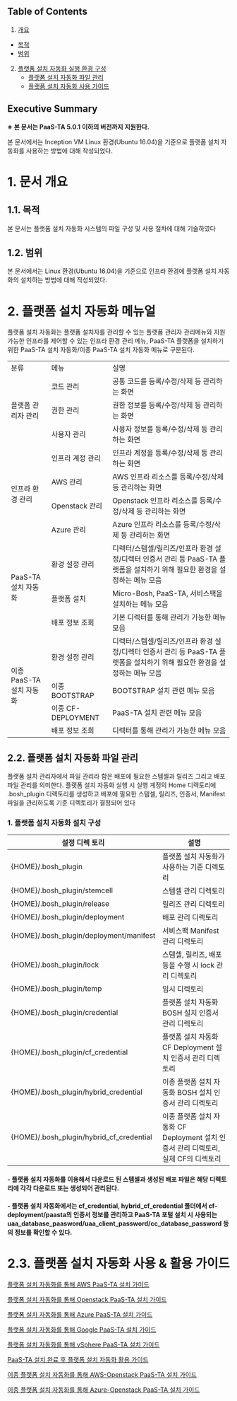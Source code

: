 ## Table of Contents

1. [개요](#1)
  * [목적](#2)
  * [범위](#3)
2. [플랫폼 설치 자동화 실행 환경 구성](#4)
	* [플랫폼 설치 자동화 파일 관리](#5)
	* [플랫폼 설치 자동화 사용 가이드](#6)


## Executive Summary

<b>※ 본 문서는 PaaS-TA 5.0.1 이하의 버전까지 지원한다.</b>

본 문서에서는 Inception VM Linux 환경(Ubuntu 16.04)을 기준으로 플랫폼 설치 자동화를 사용하는 방법에 대해 작성되었다.



# <div id='1'/>1.  문서 개요

## <div id='2'/>1.1.  목적
본 문서는 플랫폼 설치 자동화 시스템의 파일 구성 및 사용 절차에 대해 기술하였다

## <div id='3'/>1.2.  범위
본 문서에서는 Linux 환경(Ubuntu 16.04)을 기준으로 인프라 환경에 플랫폼
설치 자동화의 설치하는 방법에 대해 작성되었다.


# <div id='4'/>2.  플랫폼 설치 자동화 메뉴얼

플랫폼 설치 자동화는 플랫폼 설치자를 관리할 수 있는 플랫폼 관리자 관리메뉴와 지원 가능한 인프라를 제어할 수 있는 인프라 환경 관리 메뉴, PaaS-TA 플랫폼을 설치하기 위한 PaaS-TA 설치 자동화/이종 PaaS-TA 설치 자동화 메뉴로 구분된다.
<table>
<tr>
<td>분류</td>
<td>메뉴</td>
<td>설명</td>
</tr>
<tr>
<td rowspan='3'>플랫폼 관리자 관리</td>
<td>코드 관리</td>
<td>공통 코드를 등록/수정/삭제 등 관리하는 화면</td>
</tr>
<tr>
<td>권한 관리</td>
<td>권한 정보를 등록/수정/삭제 등 관리하는 화면</td>
</tr>
<tr>
<td>사용자 관리</td>
<td>사용자 정보를 등록/수정/삭제 등 관리하는 화면</td>
</tr>
<tr>
<td rowspan='4'>인프라 환경 관리</td>
<td>인프라 계정 관리</td>
<td>인프라 계정을 등록/수정/삭제 등 관리하는 화면</td>
</tr>
<tr>
<td>AWS 관리</td>
<td>AWS 인프라 리소스를 등록/수정/삭제 등 관리하는 화면</td>
</tr>
<tr>
<td>Openstack 관리</td>
<td>Openstack 인프라 리소스를 등록/수정/삭제 등 관리하는 화면</td>
</tr>
<tr>
<td>Azure 관리</td>
<td>Azure 인프라 리소스를 등록/수정/삭제 등 관리하는 화면</td>
</tr>
<tr>
<td rowspan='3'>PaaS-TA 설치 자동화</td>
<td>환경 설정 관리</td>
<td>디렉터/스템셀/릴리즈/인프라 환경 설정/디렉터 인증서 관리 등 PaaS-TA 플랫폼을 설치하기 위해 필요한 환경을 설정하는 메뉴 모음</td>
</tr>
<tr>
<td>플랫폼 설치</td>
<td>Micro-Bosh, PaaS-TA, 서비스팩을 설치하는 메뉴 모음</td>
</tr>
<tr>
<td>배포 정보 조회</td>
<td>기본 디렉터를 통해 관리가 가능한 메뉴 모음</td>
</tr>
<tr>
<td rowspan='4'>이종 PaaS-TA 설치 자동화</td>
<td>환경 설정 관리</td>
<td>디렉터/스템셀/릴리즈/인프라 환경 설정/디렉터 인증서 관리 등 PaaS-TA 플랫폼을 설치하기 위해 필요한 환경을 설정하는 메뉴 모음</td>
</tr>
<tr>
<td>이종 BOOTSTRAP</td>
<td>BOOTSTRAP 설치 관련 메뉴 모음</td>
</tr>
<tr>
<td>이종 CF-DEPLOYMENT</td>
<td>PaaS-TA 설치 관련 메뉴 모음</td>
</tr>
<tr>
<td>배포 정보 조회</td>
<td>디렉터를 통해 관리가 가능한 메뉴 모음</td>
</tr>
</table>



## <div id='5'/>2.2.  플랫폼 설치 자동화 파일 관리

플랫폼 설치 관리자에서 파일 관리라 함은 배포에 필요한 스템셀과 릴리즈 그리고 배포 파일 관리를 의미한다. 플랫폼 설치 자동화 실행 시 실행 계정의 Home 디렉토리에 .bosh_plugin 디렉토리를 생성하고 배포에 필요한 스템셀, 릴리즈, 인증서, Manifest 파일을 관리하도록 기준 디렉토리가 결정되어 있다

### 1.  플랫폼 설치 자동화 설치 구성

| 설정 디렉 토리  |설명|
|---------|---|
| {HOME}/.bosh_plugin        |플랫폼 설치 자동화가 사용하는 기준 디렉토리   |
| {HOME}/.bosh_plugin/stemcell        |스템셀 관리 디렉토리   |
| {HOME}/.bosh_plugin/release        |릴리즈 관리 디렉토리   |
| {HOME}/.bosh_plugin/deployment        |배포 관리 디렉토리   |
| {HOME}/.bosh_plugin/deployment/manifest        |서비스팩 Manifest 관리 디렉토리   |
| {HOME}/.bosh_plugin/lock        |스템셀, 릴리즈, 배포 등을 수행 시 lock 관리 디렉토리   |
| {HOME}/.bosh_plugin/temp        |임시 디렉토리   |
| {HOME}/.bosh_plugin/credential        |플랫폼 설치 자동화 BOSH 설치 인증서 관리 디렉토리   |
| {HOME}/.bosh_plugin/cf_credential        |플랫폼 설치 자동화 CF Deployment 설치 인증서 관리 디렉토리   |
| {HOME}/.bosh_plugin/hybrid_credential        |이종 플랫폼 설치 자동화 BOSH 설치 인증서 관리 디렉토리   |
| {HOME}/.bosh_plugin/hybrid_cf_credential        |이종 플랫폼 설치 자동화 CF Deployment 설치 인증서 관리 디렉토리, 실제 CF의 디렉토리   |

#### - 플랫폼 설치 자동화를 이용해서 다운로드 된 스템셀과 생성된 배포 파일은 해당 디렉토리에 각각 다운로드 또는 생성되어 관리된다.

#### - 플랫폼 설치 자동화에서는 cf_credential, hybrid_cf_credential 폴더에서 cf-deployment/paasta의 인증서 정보를 관리하고 PaaS-TA 포털 설치 시 사용되는 uaa_database_paasword/uaa_client_password/cc_database_password 등의 정보를 확인할 수 있다.


# <div id='6'/>2.3.  플랫폼 설치 자동화 사용 & 활용 가이드
[플랫폼 설치 자동화를 통해 AWS PaaS-TA 설치 가이드](./PAAS-TA_PLATFORM_INSTALL_AUTOMATION_AWS_v1.0.md)

[플랫폼 설치 자동화를 통해 Openstack PaaS-TA 설치 가이드](./PAAS-TA_PLATFORM_INSTALL_AUTOMATION_OPENSTACK_v1.0.md)

[플랫폼 설치 자동화를 통해 Azure PaaS-TA 설치 가이드](./PAAS-TA_PLATFORM_INSTALL_AUTOMATION_AZURE_v1.0.md)

[플랫폼 설치 자동화를 통해 Google PaaS-TA 설치 가이드](./PAAS-TA_PLATFORM_INSTALL_AUTOMATION_GOOGLE_v1.0.md)

[플랫폼 설치 자동화를 통해 vSphere PaaS-TA 설치 가이드](./PAAS-TA_PLATFORM_INSTALL_AUTOMATION_VSPHERE_v1.0.md)

[PaaS-TA 설치 완료 후 플랫폼 설치 자동화 활용 가이드](./PAAS-TA_PLATFORM_INSTALL_AUTOMATION_UTIL_MANUAL_v1.0.md)

[이종 플랫폼 설치 자동화를 통해 AWS-Openstack PaaS-TA 설치 가이드](./PaaS-TA_INSTALL_AUTOMATION_USE_GUIDE_HYBRID_[OPS_AWS]_v1.0.md)

[이종 플랫폼 설치 자동화를 통해 Azure-Openstack PaaS-TA 설치 가이드](./PaaS-TA_INSTALL_AUTOMATION_USE_GUIDE_HYBRID_[OPS_AZURE]_v1.0.md)
